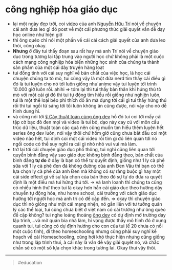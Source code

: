 # công nghiệp hóa giáo dục

- lại một ngày đẹp trời, coi [video](https://www.youtube.com/watch?v=AgzlhOw6uQE) của anh [Nguyễn Hữu Trí](20211020163656.md) nói về chuyện cái anh dưa leo gì đó post về một cái phương thức giải quyết vấn đề dạy học online như hiện giờ
- thì ông quéo chỉ nói một phần về cái cái cách giải quyết của anh dưa leo thôi, cũng okay.
- **Nhưng** ở đây tui thấy đoạn sau rất hay mà anh Trí nói về chuyện giáo dục trong tương lai tập trung vào người học chứ không phải là một cuộc cách mạng công nghiệp hóa biến những học sinh của chúng ta thành sản phẩm của một cái dây truyền hàng loạt
- tui đồng tình với cái suy nghĩ về bản chất của việc học, là học cái chuyện chúng ta tò mò, tui cũng vậy là một đứa nerd tìm thấy cái điều gì đó là tui luyện cho nó tới luôn giống như anime vậy tui luyện tới trình 10.000 giờ luôn rồi. ahihi
  ⇒ tóm lại thì tui thấy bản thân khi hứng thú tò mò với một cái gì đó thì tui tự động tìm hiểu rồi giống như nghiện luôn, tui là một thể loại béo phì thích đồ ăn mà đụng tới cái gì tui thấy hứng thú rồi thì tui ngồi từ sáng tới tối luôn không ăn cũng được, nói vậy cho nó dễ hình dung hỉ.
- và cũng nói tới [§ Cày thuật toán cùng ông dev](20211017204628.md) hồ đó tui coi tới mấy cái tập cờ bạc đỏ đen mọi và video là tui bỏ, dạo này cay cú với môn cấu trúc dữ liệu, thuật toán các quá nên cũng muốn tìm hiểu thêm luyện hết series ông dev luôn, nói vậy thôi chứ hổm giờ cũng chưa bắt đầu coi một video nào hết, tui định coi một cái video rồi tím gì đó liên quan tới nó ngồi code có thể suy nghĩ ra cái gì nhỏ nhỏ vui vui mà làm.
- trở lại tới cái chuyện giáo dục phổ thông, tui nghĩ cũng liên quan tới quyền bình đẳng vậy sao giáo dục không bình đẳng theo, bản chất của bình đẳng **tự do** ở dây là bạn có thể tự quyết định, giống như 1 ly cà phê sữa với 1 ly cà phê đen đá không đường của anh Đen Vâu thì bạn có thể lựa chọn ly cà phê của anh Đen mà không có sự ràng buộc gì hay một cái side effect gì về sự lựa chọn của bản theo đó sự tự do đưa ra quyết định là một điều mà tui hứng thú tới.
  → và lanh loanh thì chúng ta cũng có nhiều hình thứ theo tui là okay hơn hẳn cái giáo dục theo hướng dây chuyền tự động hóa, như home school, cái trường với cách giáo dục hướng tới người học mà anh trí có đề cập đến.
  ⇒ okay thì chuyện giáo dục thì nó giống như một cái mạng nhện, nó gắn liền với tư tưởng quản lý các thể loại, tui cũng chưa biết ở việt nam có cái trường như ông quéo đề cập không? tui nghe loáng thoáng [ông dev](202109112225.md) có dự định mở trường dạy lập trình,...và mở quán bia nhà làm, hỉ vọng được thấy mô hình đó ở xung quanh tui, tui cũng có dự định hướng cho con của tui (ế 20 chưa có nổi một cuộc tình), đi theo homeschooling nhưng cũng phải suy nghĩ kế hoạch về cái Homeschooling, cũng hơi khó thực hiện nhưng cũng giống như trong lập trình thui, à cái này là vấn đề vậy giải quyết nó, và chắc chắn sẽ có một số lựa chọn khác trong tương lai. Okay thui vậy thôi.

---

> #education
